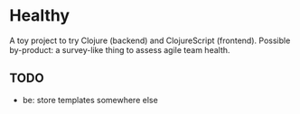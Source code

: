 # Healthy

A toy project to try Clojure (backend) and ClojureScript (frontend). Possible by-product: a survey-like thing to assess agile team health.

## TODO

* be: store templates somewhere else

